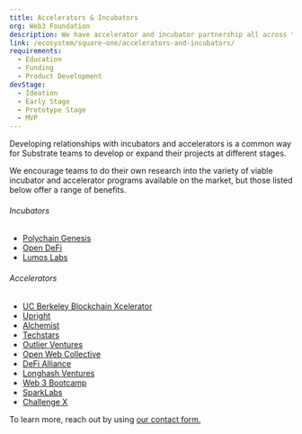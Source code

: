 ```yaml
---
title: Accelerators & Incubators
org: Web3 Foundation
description: We have accelerator and incubator partnership all across the globe
link: /ecosystem/square-one/accelerators-and-incubators/
requirements:
  - Education
  - Funding
  - Product Development
devStage:
  - Ideation
  - Early Stage
  - Prototype Stage
  - MVP
---
```


Developing relationships with incubators and accelerators is a common way for Substrate teams to develop or expand their projects at different stages.

We encourage teams to do their own research into the variety of viable incubator and accelerator programs available on the market, but those listed below offer a range of benefits.

###### Incubators

- [Polychain Genesis](https://polychain.capital/)
- [Open DeFi](https://www.opendefi.network/)
- [Lumos Labs](https://www.lumoslabs.co/)

###### Accelerators

- [UC Berkeley Blockchain Xcelerator](https://scet.berkeley.edu/blockchain-lab/)
- [Upright](https://www.upright.gg/)
- [Alchemist](https://www.alchemistaccelerator.com/)
- [Techstars](https://www.techstars.com/)
- [Outlier Ventures](https://outlierventures.io/base-camp/)
- [Open Web Collective](https://www.openwebcollective.com/)
- [DeFi Alliance](https://www.defialliance.co/)
- [Longhash Ventures](https://longhash.vc/)
- [Web 3 Bootcamp](https://bootcamp.web3.foundation/)
- [SparkLabs](https://sparklabs.co.kr/lb/index.php)
- [Challenge X](https://www.facebook.com/events/2647379755550977/)

To learn more, reach out by using [our contact form.](/ecosystem/square-one#connect)
